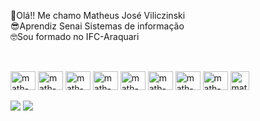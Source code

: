 👋Olá!! Me chamo Matheus José Viliczinski<br>
😎Aprendiz Senai Sistemas de informação<br>
🤓Sou formado no IFC-Araquari

##
<div style="display: inline_block"><br>
  <img align="center" alt="math-django" height="30" width="40"src="https://cdn.jsdelivr.net/gh/devicons/devicon/icons/django/django-plain.svg" />
  <img align="center" alt="math-react" height="30" width="40"src="https://cdn.jsdelivr.net/gh/devicons/devicon/icons/react/react-original.svg" />
  <img align="center" alt="math-vue" height="30" width="40"src="https://cdn.jsdelivr.net/gh/devicons/devicon/icons/vuejs/vuejs-original.svg" />
  <img align="center" alt="math-python" height="30" width="40"src="https://cdn.jsdelivr.net/gh/devicons/devicon/icons/python/python-original.svg" />
  <img align="center" alt="math-Js" height="30" width="40"src="https://cdn.jsdelivr.net/gh/devicons/devicon/icons/javascript/javascript-original.svg" />
  <img align="center" alt="math-html5" height="30" width="40"src="https://cdn.jsdelivr.net/gh/devicons/devicon/icons/html5/html5-original.svg" />
  <img align="center" alt="math-css3" height="30" width="40"src="https://cdn.jsdelivr.net/gh/devicons/devicon/icons/css3/css3-original.svg" />
  <img align="center" alt="math-mysql" height="30" width="40"src="https://cdn.jsdelivr.net/gh/devicons/devicon/icons/mysql/mysql-original.svg" />
  <img align="center" alt="math-c "height="30" width"40" src="https://cdn.jsdelivr.net/gh/devicons/devicon/icons/c/c-original.svg" />

</div>
  <br>
 <div> 
  <a href = "mailto:mtheus_viliczinski@estudante.sesisenai.org.br"><img src="https://img.shields.io/badge/-Gmail-%23333?style=for-the-badge&logo=gmail&logoColor=white" target="_blank"></a>
  <a href="https://www.linkedin.com/in/matheus-jos%C3%A9-viliczinski-ba314b332/" target= "_blank"><img src= "https://img.shields.io/badge/-LinkedIn-%230077B5?style=for-the-badge&logo=linkedin&logoColor=white" 
 </div>
